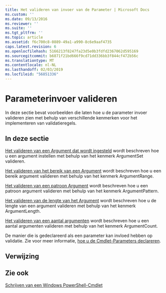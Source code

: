 ```yaml
---
title: Het valideren van invoer van de Parameter | Microsoft Docs
ms.custom: ''
ms.date: 09/13/2016
ms.reviewer: ''
ms.suite: ''
ms.tgt_pltfrm: ''
ms.topic: article
ms.assetid: f6c700c8-0889-49a1-a990-8c6e9aaf4735
caps.latest.revision: 6
ms.openlocfilehash: 5166213f8247fa23d5e0b3fdfd2367062d595169
ms.sourcegitcommit: b6871f21bd666f9cd71dd336bb3f844cf472b56c
ms.translationtype: MT
ms.contentlocale: nl-NL
ms.lasthandoff: 02/03/2019
ms.locfileid: "56851336"
---
```

# <a name="how-to-validate-parameter-input"></a>Parameterinvoer valideren

In deze sectie bevat voorbeelden die laten hoe u de parameter invoer valideren zien met behulp van verschillende kenmerken voor het implementeren van validatieregels.

## <a name="in-this-section"></a>In deze sectie

[Het valideren van een Argument dat wordt ingesteld](./how-to-validate-an-argument-set.md) wordt beschreven hoe u een argument instellen met behulp van het kenmerk ArgumentSet valideren.

[Het valideren van het bereik van een Argument](./how-to-validate-an-argument-range.md) wordt beschreven hoe u een bereik argument valideren met behulp van het kenmerk ArgumentRange.

[Het valideren van een patroon Argument](./how-to-validate-an-argument-pattern.md) wordt beschreven hoe u een patroon argument valideren met behulp van het kenmerk ArgumentPattern.

[Het valideren van de lengte van het Argument](./how-to-validate-the-argument-length.md) wordt beschreven hoe u de lengte van een argument valideren met behulp van het kenmerk ArgumentLength.

[Het valideren van een aantal argumenten](./how-to-validate-an-argument-count.md) wordt beschreven hoe u een aantal argumenten valideren met behulp van het kenmerk ArgumentCount.

De manier die is gedeclareerd als een parameter kan invloed hebben op validatie. Zie voor meer informatie, [hoe u de Cmdlet-Parameters declareren](./how-to-declare-cmdlet-parameters.md).

## <a name="reference"></a>Verwijzing

## <a name="see-also"></a>Zie ook

[Schrijven van een Windows PowerShell-Cmdlet](./writing-a-windows-powershell-cmdlet.md)
